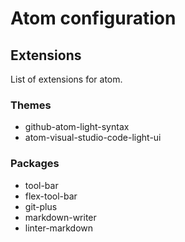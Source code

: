 # Atom configuration

## Extensions
List of extensions for atom.

### Themes
* github-atom-light-syntax
* atom-visual-studio-code-light-ui

### Packages
* tool-bar
* flex-tool-bar
* git-plus
* markdown-writer
* linter-markdown
